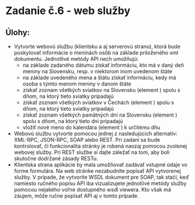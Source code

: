 # Zadanie č.6 - web služby
## Úlohy:
- Vytvorte webovú službu (klientsku a aj serverovú stranu), ktorá bude poskytovať informácie o meninách osôb na základe priloženého xml dokumentu. Jednotlivé metódy API nech umožňujú:
  - na základe zadaného dátumu získať informáciu, kto má v daný deň meniny na Slovensku, resp. v niektorom inom uvedenom štáte
  - na základe uvedeného mena a štátu získať informáciu, kedy má osoba s týmto menom meniny v danom štáte
  - získať zoznam všetkých sviatkov na Slovensku (element <SKsviatky>) spolu s dňom, na ktorý tieto sviatky pripadajú
  - získať zoznam všetkých sviatkov v Čechách (element <CZsviatky>) spolu s dňom, na ktorý tieto sviatky pripadajú
  - získať zoznam všetkých pamätných dní na Slovensku (element <SKdni>) spolu s dňom, na ktorý tieto dni pripadajú
  - vložiť nové meno do kalendára (element <SKd>) k určitému dňu
- Webovú službu vytvorte pomocou jednej z nasledujúcich alternatív: XML-RPC, JSON-RPC, SOAP alebo REST. Pri zadaní sa bude kontrolovať, či funkcionalita stránky je robená naozaj pomocou zvolenej webovej služby. Pri REST službe si dajte záležať na tom, aby boli skutočne dodržané zásady RESTu. 
- Klientska strana aplikácie by mala umožňovať zadávať vstupné údaje vo forme formulára. Na web stránke nezabudnite popísať API vytvorenej služby. V prípade, že vytvoríte WSDL dokument pre SOAP, tak stačí, keď namiesto ručného popisu API iba vizualizujete jednotlivé metódy služby pomocou nejakého voľne dostupného wsdl viewera. Kto však má záujem, môže ručne popísať API aj v tomto prípade.
